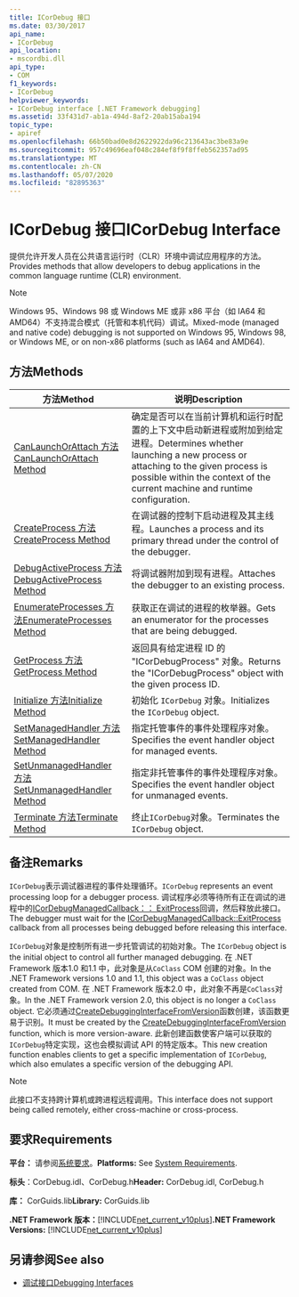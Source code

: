 ```yaml
---
title: ICorDebug 接口
ms.date: 03/30/2017
api_name:
- ICorDebug
api_location:
- mscordbi.dll
api_type:
- COM
f1_keywords:
- ICorDebug
helpviewer_keywords:
- ICorDebug interface [.NET Framework debugging]
ms.assetid: 33f431d7-ab1a-494d-8af2-20ab15aba194
topic_type:
- apiref
ms.openlocfilehash: 66b50bad0e8d2622922da96c213643ac3be83a9e
ms.sourcegitcommit: 957c49696eaf048c284ef8f9f8ffeb562357ad95
ms.translationtype: MT
ms.contentlocale: zh-CN
ms.lasthandoff: 05/07/2020
ms.locfileid: "82895363"
---
```

# <a name="icordebug-interface"></a><span data-ttu-id="b5233-102">ICorDebug 接口</span><span class="sxs-lookup"><span data-stu-id="b5233-102">ICorDebug Interface</span></span>
<span data-ttu-id="b5233-103">提供允许开发人员在公共语言运行时（CLR）环境中调试应用程序的方法。</span><span class="sxs-lookup"><span data-stu-id="b5233-103">Provides methods that allow developers to debug applications in the common language runtime (CLR) environment.</span></span>  
  
> [!NOTE]
> <span data-ttu-id="b5233-104">Windows 95、Windows 98 或 Windows ME 或非 x86 平台（如 IA64 和 AMD64）不支持混合模式（托管和本机代码）调试。</span><span class="sxs-lookup"><span data-stu-id="b5233-104">Mixed-mode (managed and native code) debugging is not supported on Windows 95, Windows 98, or Windows ME, or on non-x86 platforms (such as IA64 and AMD64).</span></span>  
  
## <a name="methods"></a><span data-ttu-id="b5233-105">方法</span><span class="sxs-lookup"><span data-stu-id="b5233-105">Methods</span></span>  
  
|<span data-ttu-id="b5233-106">方法</span><span class="sxs-lookup"><span data-stu-id="b5233-106">Method</span></span>|<span data-ttu-id="b5233-107">说明</span><span class="sxs-lookup"><span data-stu-id="b5233-107">Description</span></span>|  
|------------|-----------------|  
|[<span data-ttu-id="b5233-108">CanLaunchOrAttach 方法</span><span class="sxs-lookup"><span data-stu-id="b5233-108">CanLaunchOrAttach Method</span></span>](icordebug-canlaunchorattach-method.md)|<span data-ttu-id="b5233-109">确定是否可以在当前计算机和运行时配置的上下文中启动新进程或附加到给定进程。</span><span class="sxs-lookup"><span data-stu-id="b5233-109">Determines whether launching a new process or attaching to the given process is possible within the context of the current machine and runtime configuration.</span></span>|  
|[<span data-ttu-id="b5233-110">CreateProcess 方法</span><span class="sxs-lookup"><span data-stu-id="b5233-110">CreateProcess Method</span></span>](icordebug-createprocess-method.md)|<span data-ttu-id="b5233-111">在调试器的控制下启动进程及其主线程。</span><span class="sxs-lookup"><span data-stu-id="b5233-111">Launches a process and its primary thread under the control of the debugger.</span></span>|  
|[<span data-ttu-id="b5233-112">DebugActiveProcess 方法</span><span class="sxs-lookup"><span data-stu-id="b5233-112">DebugActiveProcess Method</span></span>](icordebug-debugactiveprocess-method.md)|<span data-ttu-id="b5233-113">将调试器附加到现有进程。</span><span class="sxs-lookup"><span data-stu-id="b5233-113">Attaches the debugger to an existing process.</span></span>|  
|[<span data-ttu-id="b5233-114">EnumerateProcesses 方法</span><span class="sxs-lookup"><span data-stu-id="b5233-114">EnumerateProcesses Method</span></span>](icordebug-enumerateprocesses-method.md)|<span data-ttu-id="b5233-115">获取正在调试的进程的枚举器。</span><span class="sxs-lookup"><span data-stu-id="b5233-115">Gets an enumerator for the processes that are being debugged.</span></span>|  
|[<span data-ttu-id="b5233-116">GetProcess 方法</span><span class="sxs-lookup"><span data-stu-id="b5233-116">GetProcess Method</span></span>](icordebug-getprocess-method.md)|<span data-ttu-id="b5233-117">返回具有给定进程 ID 的 "ICorDebugProcess" 对象。</span><span class="sxs-lookup"><span data-stu-id="b5233-117">Returns the "ICorDebugProcess" object with the given process ID.</span></span>|  
|[<span data-ttu-id="b5233-118">Initialize 方法</span><span class="sxs-lookup"><span data-stu-id="b5233-118">Initialize Method</span></span>](icordebug-initialize-method.md)|<span data-ttu-id="b5233-119">初始化 `ICorDebug` 对象。</span><span class="sxs-lookup"><span data-stu-id="b5233-119">Initializes the `ICorDebug` object.</span></span>|  
|[<span data-ttu-id="b5233-120">SetManagedHandler 方法</span><span class="sxs-lookup"><span data-stu-id="b5233-120">SetManagedHandler Method</span></span>](icordebug-setmanagedhandler-method.md)|<span data-ttu-id="b5233-121">指定托管事件的事件处理程序对象。</span><span class="sxs-lookup"><span data-stu-id="b5233-121">Specifies the event handler object for managed events.</span></span>|  
|[<span data-ttu-id="b5233-122">SetUnmanagedHandler 方法</span><span class="sxs-lookup"><span data-stu-id="b5233-122">SetUnmanagedHandler Method</span></span>](icordebug-setunmanagedhandler-method.md)|<span data-ttu-id="b5233-123">指定非托管事件的事件处理程序对象。</span><span class="sxs-lookup"><span data-stu-id="b5233-123">Specifies the event handler object for unmanaged events.</span></span>|  
|[<span data-ttu-id="b5233-124">Terminate 方法</span><span class="sxs-lookup"><span data-stu-id="b5233-124">Terminate Method</span></span>](icordebug-terminate-method.md)|<span data-ttu-id="b5233-125">终止`ICorDebug`对象。</span><span class="sxs-lookup"><span data-stu-id="b5233-125">Terminates the `ICorDebug` object.</span></span>|  
  
## <a name="remarks"></a><span data-ttu-id="b5233-126">备注</span><span class="sxs-lookup"><span data-stu-id="b5233-126">Remarks</span></span>  
 <span data-ttu-id="b5233-127">`ICorDebug`表示调试器进程的事件处理循环。</span><span class="sxs-lookup"><span data-stu-id="b5233-127">`ICorDebug` represents an event processing loop for a debugger process.</span></span> <span data-ttu-id="b5233-128">调试程序必须等待所有正在调试的进程中的[ICorDebugManagedCallback：： ExitProcess](icordebugmanagedcallback-exitprocess-method.md)回调，然后释放此接口。</span><span class="sxs-lookup"><span data-stu-id="b5233-128">The debugger must wait for the [ICorDebugManagedCallback::ExitProcess](icordebugmanagedcallback-exitprocess-method.md) callback from all processes being debugged before releasing this interface.</span></span>  
  
 <span data-ttu-id="b5233-129">`ICorDebug`对象是控制所有进一步托管调试的初始对象。</span><span class="sxs-lookup"><span data-stu-id="b5233-129">The `ICorDebug` object is the initial object to control all further managed debugging.</span></span> <span data-ttu-id="b5233-130">在 .NET Framework 版本1.0 和1.1 中，此对象是从`CoClass` COM 创建的对象。</span><span class="sxs-lookup"><span data-stu-id="b5233-130">In the .NET Framework versions 1.0 and 1.1, this object was a `CoClass` object created from COM.</span></span> <span data-ttu-id="b5233-131">在 .NET Framework 版本2.0 中，此对象不再是`CoClass`对象。</span><span class="sxs-lookup"><span data-stu-id="b5233-131">In the .NET Framework version 2.0, this object is no longer a `CoClass` object.</span></span> <span data-ttu-id="b5233-132">它必须通过[CreateDebuggingInterfaceFromVersion](../hosting/createdebugginginterfacefromversion-function.md)函数创建，该函数更易于识别。</span><span class="sxs-lookup"><span data-stu-id="b5233-132">It must be created by the [CreateDebuggingInterfaceFromVersion](../hosting/createdebugginginterfacefromversion-function.md) function, which is more version-aware.</span></span> <span data-ttu-id="b5233-133">此新创建函数使客户端可以获取的`ICorDebug`特定实现，这也会模拟调试 API 的特定版本。</span><span class="sxs-lookup"><span data-stu-id="b5233-133">This new creation function enables clients to get a specific implementation of `ICorDebug`, which also emulates a specific version of the debugging API.</span></span>  
  
> [!NOTE]
> <span data-ttu-id="b5233-134">此接口不支持跨计算机或跨进程远程调用。</span><span class="sxs-lookup"><span data-stu-id="b5233-134">This interface does not support being called remotely, either cross-machine or cross-process.</span></span>  
  
## <a name="requirements"></a><span data-ttu-id="b5233-135">要求</span><span class="sxs-lookup"><span data-stu-id="b5233-135">Requirements</span></span>  
 <span data-ttu-id="b5233-136">**平台：** 请参阅[系统要求](../../get-started/system-requirements.md)。</span><span class="sxs-lookup"><span data-stu-id="b5233-136">**Platforms:** See [System Requirements](../../get-started/system-requirements.md).</span></span>  
  
 <span data-ttu-id="b5233-137">**标头**：CorDebug.idl、CorDebug.h</span><span class="sxs-lookup"><span data-stu-id="b5233-137">**Header:** CorDebug.idl, CorDebug.h</span></span>  
  
 <span data-ttu-id="b5233-138">**库：** CorGuids.lib</span><span class="sxs-lookup"><span data-stu-id="b5233-138">**Library:** CorGuids.lib</span></span>  
  
 <span data-ttu-id="b5233-139">**.NET Framework 版本：**[!INCLUDE[net_current_v10plus](../../../../includes/net-current-v10plus-md.md)]</span><span class="sxs-lookup"><span data-stu-id="b5233-139">**.NET Framework Versions:** [!INCLUDE[net_current_v10plus](../../../../includes/net-current-v10plus-md.md)]</span></span>  
  
## <a name="see-also"></a><span data-ttu-id="b5233-140">另请参阅</span><span class="sxs-lookup"><span data-stu-id="b5233-140">See also</span></span>

- [<span data-ttu-id="b5233-141">调试接口</span><span class="sxs-lookup"><span data-stu-id="b5233-141">Debugging Interfaces</span></span>](debugging-interfaces.md)
